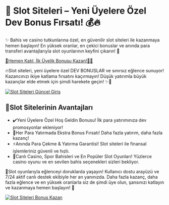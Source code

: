 <h1>🎯 Slot Siteleri – Yeni Üyelere Özel Dev Bonus Fırsatı! 💰🔥</h1>

<p>✨ Bahis ve casino tutkunlarına özel, en güvenilir slot siteleri ile kazanmaya hemen başlayın! En yüksek oranlar, en çekici bonuslar ve anında para transferi avantajlarıyla slot oyunlarının keyfini çıkarın! 🚀</p>

<a href="https://linklerim.online/2058" title="Slot Siteleri Güncel Giriş">
    🚀Hemen Katıl, İlk Üyelik Bonusu Kazan!🎰💎
</a>

<p>🔥Slot siteleri, yeni üyelere özel DEV BONUSLAR ve sınırsız eğlence sunuyor! Kazancınızı ikiye katlama fırsatını kaçırmayın! Düşük yatırımla büyük kazançlar elde etmek için şimdi harekete geçin! ✨🌟</p>

<a href="https://linklerim.online/2058" title="Slot Siteleri Güncel Giriş">
    <img src="https://i.ibb.co/xSQ1Ktxq/photo-2025-03-07-16-48-21.jpg" alt="Slot Siteleri Güncel Giriş" class="bonus-img">
</a>

<h2>💎Slot Sitelerinin Avantajları</h2>
<ul>
    <li>✔️Yeni Üyelere Özel Hoş Geldin Bonusu! İlk para yatırımınıza dev promosyonlar ekleniyor!</li>
    <li>🎁Her Para Yatırmada Ekstra Bonus Fırsatı! Daha fazla yatırım, daha fazla kazanç!</li>
    <li>⚡️Anında Para Çekme & Yatırma Garantisi! Slot siteleri ile finansal işlemleriniz güvenli ve hızlı.</li>
    <li>🎲Canlı Casino, Spor Bahisleri ve En Popüler Slot Oyunları! Yüzlerce casino oyunu ve en sevilen bahis seçenekleri sizleri bekliyor.</li>
</ul>

<p>💎Slot oyunlarıyla eğlenceyi doruklarda yaşayın! Kullanıcı dostu arayüzü ve 7/24 aktif canlı destek ekibiyle her an yanınızda. Daha fazla kazanç, daha fazla eğlence ve en yüksek oranlarla siz de şimdi üye olun, şansınızı katlayın ve kazanmaya hemen başlayın! 🚀</p>

<a href="https://linklerim.online/2058" title="Slot Siteleri Güncel Giriş">
    <img src="https://i.ibb.co/jkKttdZZ/photo-2025-03-07-16-48-27.jpg" alt="Slot Siteleri Bonus Kazan" class="bonus-img">
</a>
